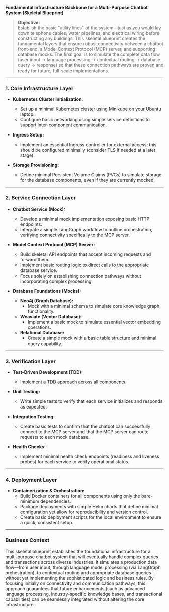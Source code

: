 **Fundamental Infrastructure Backbone for a Multi-Purpose Chatbot System (Skeletal Blueprint)**

> **Objective:**  
> Establish the basic “utility lines” of the system—just as you would lay down telephone cables, water pipelines, and electrical wiring before constructing any buildings. This skeletal blueprint creates the fundamental layers that ensure robust connectivity between a chatbot front-end, a Model Context Protocol (MCP) server, and supporting database mocks. The final goal is to simulate the complete data flow (user input → language processing → contextual routing → database query → response) so that these connection pathways are proven and ready for future, full-scale implementations.

---

### **1. Core Infrastructure Layer**

- **Kubernetes Cluster Initialization:**

  - Set up a minimal Kubernetes cluster using Minikube on your Ubuntu laptop.
  - Configure basic networking using simple service definitions to support inter-component communication.

- **Ingress Setup:**

  - Implement an essential Ingress controller for external access; this should be configured minimally (consider TLS if needed at a later stage).

- **Storage Provisioning:**
  - Define minimal Persistent Volume Claims (PVCs) to simulate storage for the database components, even if they are currently mocked.

---

### **2. Service Connection Layer**

- **Chatbot Service (Mock):**
  - Develop a minimal mock implementation exposing basic HTTP endpoints.
  - Integrate a simple LangGraph workflow to outline orchestration, verifying connectivity specifically to the MCP server.
- **Model Context Protocol (MCP) Server:**

  - Build skeletal API endpoints that accept incoming requests and forward them.
  - Implement basic routing logic to direct calls to the appropriate database service.
  - Focus solely on establishing connection pathways without incorporating complex processing.

- **Database Foundations (Mocks):**
  - **Neo4j (Graph Database):**
    - Mock with a minimal schema to simulate core knowledge graph functionality.
  - **Weaviate (Vector Database):**
    - Implement a basic mock to simulate essential vector embedding operations.
  - **Relational Database:**
    - Create a simple mock with a basic table structure and minimal query capability.

---

### **3. Verification Layer**

- **Test-Driven Development (TDD):**
  - Implement a TDD approach across all components.
- **Unit Testing:**

  - Write simple tests to verify that each service initializes and responds as expected.

- **Integration Testing:**
  - Create basic tests to confirm that the chatbot can successfully connect to the MCP server and that the MCP server can route requests to each mock database.
- **Health Checks:**
  - Implement minimal health check endpoints (readiness and liveness probes) for each service to verify operational status.

---

### **4. Deployment Layer**

- **Containerization & Orchestration:**
  - Build Docker containers for all components using only the bare-minimum dependencies.
  - Package deployments with simple Helm charts that define minimal configuration yet allow for reproducibility and version control.
  - Create basic deployment scripts for the local environment to ensure a quick, consistent setup.

---

### **Business Context**

This skeletal blueprint establishes the foundational infrastructure for a multi-purpose chatbot system that will eventually handle complex queries and transactions across diverse industries. It simulates a production data flow—from user input, through language model processing (via LangGraph orchestration), to contextual routing and appropriate database queries—without yet implementing the sophisticated logic and business rules. By focusing initially on connectivity and communication pathways, this approach guarantees that future enhancements (such as advanced language processing, industry-specific knowledge bases, and transactional capabilities) can be seamlessly integrated without altering the core infrastructure.
